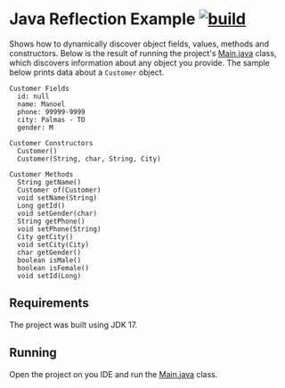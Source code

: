 # Java Reflection Example [![build](https://github.com/manoelcampos/java-reflection-example/actions/workflows/build.yml/badge.svg)](https://github.com/manoelcampos/java-reflection-example/actions/workflows/build.yml)

Shows how to dynamically discover object fields, values, methods and constructors.
Below is the result of running the project's [Main.java](src/main/java/io/github/manoelcampos/reflection/Main.java) class,
which discovers information about any object you provide.
The sample below prints data about a `Customer` object.

```log
Customer Fields
  id: null
  name: Manoel
  phone: 99999-9999
  city: Palmas - TO
  gender: M

Customer Constructors
  Customer()
  Customer(String, char, String, City)

Customer Methods
  String getName()
  Customer of(Customer)
  void setName(String)
  Long getId()
  void setGender(char)
  String getPhone()
  void setPhone(String)
  City getCity()
  void setCity(City)
  char getGender()
  boolean isMale()
  boolean isFemale()
  void setId(Long)
```

## Requirements

The project was built using JDK 17.

## Running

Open the project on you IDE and run the [Main.java](src/main/java/io/github/manoelcampos/reflection/Main.java) class.